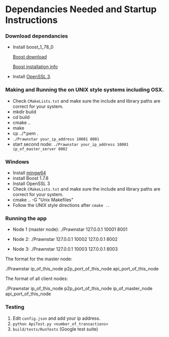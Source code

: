 # Dependancies Needed and Startup Instructions

### Download dependancies
* Install boost_1_78_0

   [Boost download](https://www.boost.org/users/download/)
   
   [Boost installation info](https://www.boost.org/doc/libs/1_78_0/more/getting_started/unix-variants.html#easy-build-and-install)

*  Install [OpenSSL 3](https://www.openssl.org/). 

### Making and Running the on UNIX style systems including OSX.
* Check `CMakeLists.txt` and make sure the include and library paths are correct for your system.
* mkdir build
* cd build
* cmake ..
* make
* cp ../*.pem .
* `./Prawnstar your_ip_address 10001 8001`
* start second node: `./Prawnstar your_ip_address 10001 ip_of_master_server 8002`

### Windows
* Install [mingw64](https://www.mingw-w64.org/)
* install Boost 1.7.8
* Install OpenSSL 3
* Check `CMakeLists.txt` and make sure the include and library paths are correct for your system.
* cmake .. -G "Unix Makefiles" 
* Follow the UNIX style directions after `cmake ..`

### Running the app

* Node 1 (master node): ./Prawnstar 127.0.0.1 10001 8001

* Node 2: ./Prawnstar 127.0.0.1 10002 127.0.0.1 8002

* Node 3: ./Prawnstar 127.0.0.1 10003 127.0.0.1 8003

The format for the master node:

./Prawnstar ip_of_this_node p2p_port_of_this_node api_port_of_this_node

The format of all client nodes:

./Prawnstar ip_of_this_node p2p_port_of_this_node ip_of_master_node api_port_of_this_node

### Testing
1. Edit `config.json` and add your ip address.
2. `python ApiTest.py <number_of_transactions>`
3. `build/tests/RunTests` (Google test suite)